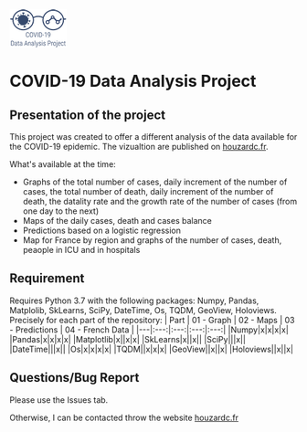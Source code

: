 ![alt text](https://github.com/CleHou/COVID-19-Data-Analysis-Project/blob/master/99-Other/99.1-Logo/Logo2_100px.png)
# COVID-19 Data Analysis Project
## Presentation of the project
This project was created to offer a different analysis of the data available for the COVID-19 epidemic. The vizualtion are published on [houzardc.fr](https://www.houzardc.fr).

What's available at the time:
* Graphs of the total number of cases, daily increment of the number of cases, the total number of death, daily increment of the number of death, the datality rate and the growth rate of the number of cases (from one day to the next)
* Maps of the daily cases, death and cases balance
* Predictions based on a logistic regression
* Map for France by region and graphs of the number of cases, death, peaople in ICU and in hospitals

## Requirement
Requires Python 3.7 with the following packages: Numpy, Pandas, Matplolib, SkLearns, SciPy, DateTime, Os, TQDM, GeoView, Holoviews. Precisely for each part of the repository:
| Part | 01 - Graph | 02 - Maps | 03 - Predictions | 04 - French Data |
|---|:---:|:---:|:---:|:---:|
|Numpy|x|x|x|x|
|Pandas|x|x|x|x|
|Matplotlib|x||x|x|
|SkLearns|x||x||
|SciPy|||x||
|DateTime|||x||
|Os|x|x|x|x|
|TQDM||x|x|x|
|GeoView||x||x|
|Holoviews||x||x|

## Questions/Bug Report
Please use the Issues tab.

Otherwise, I can be contacted throw the website [houzardc.fr](https://www.houzardc.fr)

